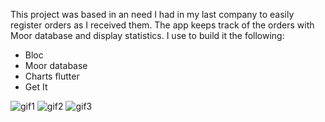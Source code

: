 This project was based in an need I had in my last company to easily register orders as I received them. The app keeps track of the orders with Moor database and display statistics.
I use to build it the following:
  - Bloc
  - Moor database
  - Charts flutter
  - Get It

![gif1](https://user-images.githubusercontent.com/69762054/125331390-5042a100-e31e-11eb-9889-df63c907215c.gif)
![gif2](https://user-images.githubusercontent.com/69762054/125331405-559feb80-e31e-11eb-91b2-fb4c9ddaf19d.gif)
![gif3](https://user-images.githubusercontent.com/69762054/125331425-5afd3600-e31e-11eb-8843-975d39889ed8.gif)
